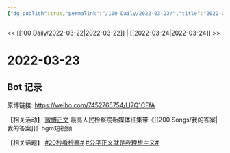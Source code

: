 ```yaml
---
{"dg-publish":true,"permalink":"/100 Daily/2022-03-23/","title":"2022-03-23","created":"2022-11-17T20:07:00.000+08:00","updated":"2023-04-11T14:46:34.597+08:00"}
---
```



<< [[100 Daily/2022-03-22\|2022-03-22]] | [[2022-03-24\|2022-03-24]] >>

# 2022-03-23

## Bot 记录

原博链接: https://weibo.com/7452765754/Ll7Q1CFfA

【相关活动】
[微博正文](https://weibo.com/detail/4749748387709018) 最高人民检察院新媒体征集带《[[200 Songs/我的答案\|我的答案]]》bgm短视频

【相关话题】
[#20秒看检察#](https://s.weibo.com/weibo?q=%2320%E7%A7%92%E7%9C%8B%E6%A3%80%E5%AF%9F%23)
[#公平正义就是我理想主义#](https://s.weibo.com/weibo?q=%23%E5%85%AC%E5%B9%B3%E6%AD%A3%E4%B9%89%E5%B0%B1%E6%98%AF%E6%88%91%E7%90%86%E6%83%B3%E4%B8%BB%E4%B9%89%23)

